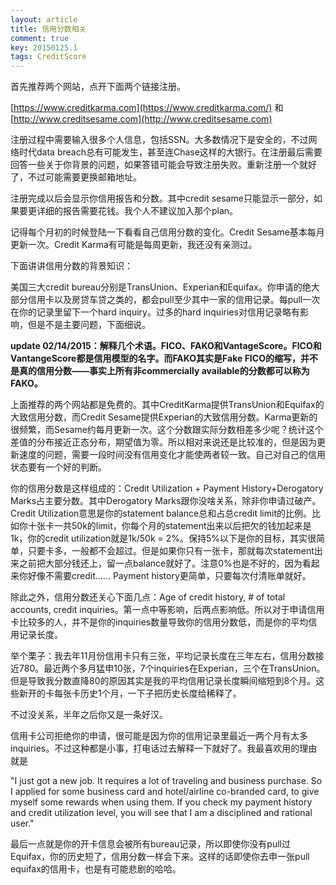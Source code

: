 ```yaml
---
layout: article
title: 信用分数相关
comment: true
key: 20150125.1
tags: CreditScore
---
```


首先推荐两个网站，点开下面两个链接注册。


[https://www.creditkarma.com](https://www.creditkarma.com/) 和 
[http://www.creditsesame.com](http://www.creditsesame.com)

注册过程中需要输入很多个人信息，包括SSN。大多数情况下是安全的，不过网络时代data breach总有可能发生，甚至连Chase这样的大银行。在注册最后需要回答一些关于你背景的问题，如果答错可能会导致注册失败。重新注册一个就好了，不过可能需要更换邮箱地址。

注册完成以后会显示你信用报告和分数。其中credit sesame只能显示一部分，如果要更详细的报告需要花钱。我个人不建议加入那个plan。

记得每个月初的时候登陆一下看看自己信用分数的变化。Credit Sesame基本每月更新一次。Credit Karma有可能是每周更新，我还没有亲测过。


下面讲讲信用分数的背景知识：

美国三大credit bureau分别是TransUnion、Experian和Equifax。你申请的绝大部分信用卡以及房贷车贷之类的，都会pull至少其中一家的信用记录。每pull一次在你的记录里留下一个hard inquiry。过多的hard inquiries对信用记录略有影响，但是不是主要问题，下面细说。


**update 02/14/2015：解释几个术语。FICO、FAKO和VantageScore。FICO和VantangeScore都是信用模型的名字。而FAKO其实是Fake FICO的缩写，并不是真的信用分数——事实上所有非commercially available的分数都可以称为FAKO。**


上面推荐的两个网站都是免费的。其中CreditKarma提供TransUnion和Equifax的大致信用分数，而Credit Sesame提供Experian的大致信用分数。Karma更新的很频繁，而Sesame约每月更新一次。这个分数跟实际分数相差多少呢？统计这个差值的分布接近正态分布，期望值为零。所以相对来说还是比较准的，但是因为更新速度的问题，需要一段时间没有信用变化才能使两者较一致。自己对自己的信用状态要有一个好的判断。

你的信用分数是这样组成的：Credit Utilization + Payment History+Derogatory Marks占主要分数。其中Derogatory Marks跟你没啥关系，除非你申请过破产。Credit Utilization意思是你的statement balance总和占总credit limit的比例。比如你十张卡一共50k的limit，你每个月的statement出来以后把欠的钱加起来是1k，你的credit utilization就是1k/50k = 2%。保持5%以下是你的目标，其实很简单，只要卡多，一般都不会超过。但是如果你只有一张卡，那就每次statement出来之前把大部分钱还上，留一点balance就好了。注意0%也是不好的，因为看起来你好像不需要credit…… Payment history更简单，只要每次付清账单就好。

除此之外，信用分数还关心下面几点：Age of credit history, # of total accounts, credit inquiries。第一点中等影响，后两点影响低。所以对于申请信用卡比较多的人，并不是你的inquiries数量导致你的信用分数低，而是你的平均信用记录长度。

举个栗子：我去年11月份信用卡只有三张，平均记录长度在三年左右，信用分数接近780。最近两个多月猛申10张，7个inquiries在Experian，三个在TransUnion。但是导致我分数直降80的原因其实是我的平均信用记录长度瞬间缩短到8个月。这些新开的卡每张卡历史1个月，一下子把历史长度给稀释了。

不过没关系，半年之后你又是一条好汉。

信用卡公司拒绝你的申请，很可能是因为你的信用记录里最近一两个月有太多inquiries。不过这种都是小事，打电话过去解释一下就好了。我最喜欢用的理由就是


"I just got a new job. It requires a lot of traveling and business purchase. So I applied for some business card and hotel/airline co-branded card, to give myself some rewards when using them. If you check my payment history and credit utilization level, you will see that I am a disciplined and rational user."

最后一点就是你的开卡信息会被所有bureau记录，所以即使你没有pull过Equifax，你的历史短了，信用分数一样会下来。这样的话即使你去申一张pull equifax的信用卡，也是有可能悲剧的哈哈。
